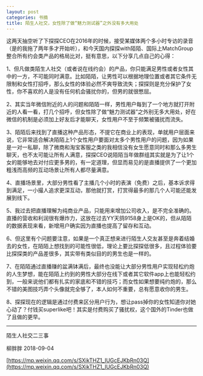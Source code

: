 ```yaml
---
layout: post
categories: 书摘
title: 陌生人社交，女性除了做“魅力测试器”之外没有多大用处
---
```


这两天抽空听了下探探CEO在2016年的时候，接受某媒体两个多小时专访的录音（是的我拖了两年多才开始听），和今天国内探探with陌陌、国际上MatchGroup整合所有约会类产品的格局比对，挺有意思，以下分享几点自己的心得：

1、但凡做类陌生人社交（或者说在线约会）的产品，你只能满足男性或者女性其中的一方，不可能同时满意。比如陌陌，让男性可以根据地理位置或者其它条件无限制和女性打招呼，那么女性的体验必然不爽导致流失；探探则是充分保护了女性，你不喜欢的人是没有任何机会骚扰你的，但男的就很憋屈。

2、其实当年微信附近的人的问题和陌陌一样，男性用户每到了一个地方就打开附近的人看一看，打几个招呼，但女性除了做“魅力测试器”之外别无多大用处，好在微信的机制是必须加上好友后才能聊天，女性用户不至于频繁被骚扰而流失。

3、陌陌后来找到了直播这种产品形态，不提它在商业上的表现，单就用户层面来说，它非常适合解决陌陌上1个女性用户要面对太多个男性用户的问题，因为如果是一对一私聊，除了微商和淘宝客服之类的我相信没有女生愿意同时和那么多男生聊天，也不太可能让所有人满意，探探CEO说陌陌当年做群组其实就是为了让1个女的能够地去对付应更多男的，有一定道理，但显而易见的是直播提供了一个更加粗浅而高频的互动场景让所有人都尽量满意。

4、直播场景里，大部分男性看了主播几个小时的表演（免费）之后，基本诉求得到满足，一小撮人追求更深互动，那他就打赏，打赏得最多的那几个人可能还能发展到线下。

5、我过去把直播理解为纯商业产品，只能用来增加公司收入，是不完全准确的。直播的营收和利润很有爆炸力，这放在过去YY天鸽9158身上是OK的，但从陌陌的数据表现来看，新增用户确实因为直播也提高了留存和互动。

6、但这里有个问题要注意，如果是一个真正想来进行陌生人交友甚至是奔着结婚去的女性，在陌陌上想找到的可能性很低，理论上要比探探低很多，且过程体验要比探探类的产品差很多，其实带有类似目的的男生也是一样的。

7、在陌陌通过直播赚的盆满钵满后，最终也没能让大部分男性用户实现轻松约炮的人生梦想，能在陌陌上约到的男性大部分在线下或者其它软件app上也能轻松约到，一般来说他们都有扎实的家底和不错的技巧；而女性如果想要纯约炮的，那么不错的美图技巧弄个头像就完全够了，本人如何不重要，总有愿意收你的男生。

8、探探现在的逻辑是通过付费来区分用户行为，想让pass掉你的女性知道你对她心动了？付钱买superlike吧！其实是付费购买了骚扰权，这个国外的Tinder也做了且做的更早。

---

陌生人社交二三事

柳胖胖  2018-09-04

[https://mp.weixin.qq.com/s/SXikTHZ1_IUGcEJKbRn03Q](https://mp.weixin.qq.com/s/SXikTHZ1_IUGcEJKbRn03Q)